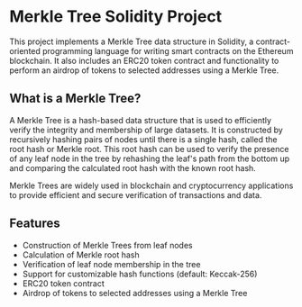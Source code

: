 # Merkle Tree Solidity Project

This project implements a Merkle Tree data structure in Solidity, a contract-oriented programming language for writing smart contracts on the Ethereum blockchain. It also includes an ERC20 token contract and functionality to perform an airdrop of tokens to selected addresses using a Merkle Tree.

## What is a Merkle Tree?

A Merkle Tree is a hash-based data structure that is used to efficiently verify the integrity and membership of large datasets. It is constructed by recursively hashing pairs of nodes until there is a single hash, called the root hash or Merkle root. This root hash can be used to verify the presence of any leaf node in the tree by rehashing the leaf's path from the bottom up and comparing the calculated root hash with the known root hash.

Merkle Trees are widely used in blockchain and cryptocurrency applications to provide efficient and secure verification of transactions and data.

## Features

- Construction of Merkle Trees from leaf nodes
- Calculation of Merkle root hash
- Verification of leaf node membership in the tree
- Support for customizable hash functions (default: Keccak-256)
- ERC20 token contract
- Airdrop of tokens to selected addresses using a Merkle Tree
